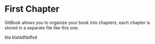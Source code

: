 # First Chapter

GitBook allows you to organize your book into chapters, each chapter is stored in a separate file like this one.



bla blaládfádfsd

